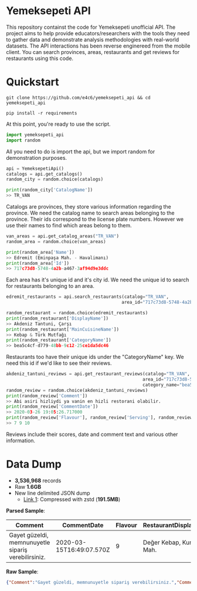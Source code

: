 # Yemeksepeti API
This repository containst the code for Yemeksepeti unofficial API. The project aims to help provide educators/researchers with the tools they need to gather data and demonstrate analysis methodologies with real-world datasets. The API interactions has been reverse enginereed from the mobile client. You can search provinces, areas, restaurants and get reviews for restaurants using this code.

 
# Quickstart

```
git clone https://github.com/e4c6/yemeksepeti_api && cd yemeksepeti_api

pip install -r requirements
```
At this point, you're ready to use the script.
```python
import yemeksepeti_api
import random
```
All you need to do is import the api, but we import random for demonstration purposes.
```python
api = YemeksepetiApi()
catalogs = api.get_catalogs()
random_city = random.choice(catalogs)

print(random_city['CatalogName'])
>> TR_VAN
```
Catalogs are provinces, they store various information regarding the province. We need the catalog name to search areas belonging to the province. Their ids correspond to the license plate numbers. However we use their names to find which areas belong to them.

```python
van_areas = api.get_catalog_areas("TR_VAN")
random_area = random.choice(van_areas)

print(random_area['Name'])
>> Edremit (Eminpaşa Mah. - Havalimanı) 
print(random_area['Id'])
>> 717c73d8-5748-4a2b-a467-3af94d9e3ddc
```

Each area has it's unique id and it's city id. We need the unique id to search for restaurants belonging to an area.

```python
edremit_restaurants = api.search_restaurants(catalog="TR_VAN", 
                                            area_id="717c73d8-5748-4a2b-a467-3af94d9e3ddc")

random_restaurant = random.choice(edremit_restaurants)
print(random_restaurant['DisplayName'])
>> Akdeniz Tantuni, Çarşı
print(random_restaurant['MainCuisineName'])
>> Kebap & Türk Mutfağı
print(random_restaurant['CategoryName'])
>> bea5c4cf-d779-48bb-9c12-25ce1da5dc46
```
Restaurants too have their unique ids under the "CategoryName" key. We need this id if we'd like to see their reviews.
```python
akdeniz_tantuni_reviews = api.get_restaurant_reviews(catalog="TR_VAN", 
                                                    area_id="717c73d8-5748-4a2b-a467-3af94d9e3ddc",
                                                    category_name="bea5c4cf-d779-48bb-9c12-25ce1da5dc46")
random_review = random.choice(akdeniz_tantuni_reviews)
print(random_review['Comment'])
>> Abi asiri hizliydi ya vanin en hizli restorani olabilir.
print(random_review['CommentDate'])
>> 2020-03-26 19:05:26.717000
print(random_review['Flavour'], random_review['Serving'], random_review['Speed'])
>> 7 9 10
```
Reviews include their scores, date and comment text and various other information.

# Data Dump

* **3,536,968** records
* Raw **1.6GB**
* New line delimited JSON dump
    * [Link 1](https://mega.nz/file/xiA3FYoR#PPsE10Rkpw5P5CZ6EhxOp1GJStkVgEfTiCvyzPf62uQ): Compressed with zstd (**191.5MB**)


**Parsed Sample**: 

| Comment                                              | CommentDate                 | Flavour | RestaurantDisplayName       | Serving | Speed | Status    | CommentType | AreaName              | AvgRestaurantScore | CatalogName |
|------------------------------------------------------|-----------------------------|---------|-----------------------------|---------|-------|-----------|-------------|-----------------------|--------------------|-------------|
| Gayet güzeldi, memnunuyetle sipariş verebilirsiniz\. | 2020\-03\-15T16:49:07\.570Z | 9       | Değer Kebap, Kurtuluş Mah\. | 9       | 10    | Onaylandı | UserComment | Uşak \(Ünalan Mah\.\) | 9,0                | TR\_USAK    |

**Raw Sample**:

```json
{"Comment":"Gayet güzeldi, memnunuyetle sipariş verebilirsiniz.","CommentDate":"2020-03-15T16:49:07.570Z","Flavour":"9","RestaurantDisplayName":"Değer Kebap, Kurtuluş Mah.","Serving":"9","Speed":"10","Status":"Onaylandı","CommentType":"UserComment","AreaName":"Uşak (Ünalan Mah.)","AvgRestaurantScore":"9,0","CatalogName":"TR_USAK"}
```